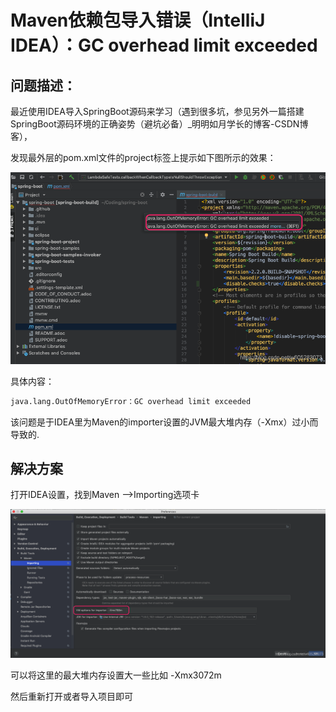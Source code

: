 # Maven依赖包导入错误（IntelliJ IDEA）：GC overhead limit exceeded
## 问题描述：

最近使用IDEA导入SpringBoot源码来学习（遇到很多坑，参见另外一篇搭建SpringBoot源码环境的正确姿势（避坑必备）_明明如月学长的博客-CSDN博客），

发现最外层的pom.xml文件的project标签上提示如下图所示的效果：

![img_4.png](imgs/04img_4.png)

具体内容：

```bash
java.lang.OutOfMemoryError：GC overhead limit exceeded
```

该问题是于IDEA里为Maven的importer设置的JVM最大堆内存（-Xmx）过小而导致的.

## 解决方案

打开IDEA设置，找到Maven -->Importing选项卡

![img_5.png](imgs/04img_5.png)

可以将这里的最大堆内存设置大一些比如 -Xmx3072m

然后重新打开或者导入项目即可